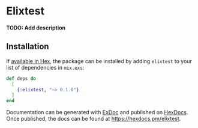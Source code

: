 # Elixtest

**TODO: Add description**

## Installation

If [available in Hex](https://hex.pm/docs/publish), the package can be installed
by adding `elixtest` to your list of dependencies in `mix.exs`:

```elixir
def deps do
  [
    {:elixtest, "~> 0.1.0"}
  ]
end
```

Documentation can be generated with [ExDoc](https://github.com/elixir-lang/ex_doc)
and published on [HexDocs](https://hexdocs.pm). Once published, the docs can
be found at <https://hexdocs.pm/elixtest>.

